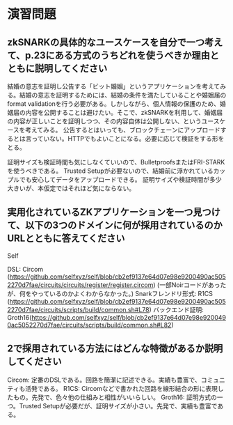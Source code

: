 # 演習問題

## zkSNARKの具体的なユースケースを自分で一つ考えて、p.23にある方式のうちどれを使うべきか理由とともに説明してください

結婚の意志を証明し公告する「ビット婚姻」というアプリケーションを考えてみる。結婚の意志を証明するためには、結婚の条件を満たしていることや婚姻届のformat validationを行う必要がある。しかしながら、個人情報の保護のため、婚姻届の内容を公開することは避けたい。そこで、zkSNARKを利用して、婚姻届の内容が正しいことを証明しつつ、その内容自体は公開しない、というユースケースを考えてみる。
公告するとはいっても、ブロックチェーンにアップロードするとは言っていない。HTTPでもよいことになる。必要に応じて検証をする形をとる。

証明サイズも検証時間も気にしなくていいので、BulletproofsまたはFRI-STARKを使うべきである。
Trusted Setupが必要ないので、結婚前に浮かれているカップルでも安心してデータをアップロードできる。
証明サイズや検証時間が多少大きいが、本仮定ではそれほど気にならない。

## 実用化されているZKアプリケーションを一つ見つけて、以下の3つのドメインに何が採用されているのかURLとともに答えてください

Self

DSL: Circom (https://github.com/selfxyz/self/blob/cb2ef9137e64d07e98e9200490ac5052270d7fae/circuits/circuits/register/register.circom) (一部Noirコードがあったが、何をやっているのかよくわからなかった。)
Snarkフレンドリ形式: R1CS (https://github.com/selfxyz/self/blob/cb2ef9137e64d07e98e9200490ac5052270d7fae/circuits/scripts/build/common.sh#L78)
バックエンド証明: Groth16(https://github.com/selfxyz/self/blob/cb2ef9137e64d07e98e9200490ac5052270d7fae/circuits/scripts/build/common.sh#L82)

## 2で採用されている方法にはどんな特徴があるか説明してください

Circom: 定番のDSLである。回路を簡潔に記述できる。実績も豊富で、コミュニティも活発である。
R1CS: Circomなどで書かれた回路を線形結合の形に表現したもの。先発で、色々他の仕組みと相性がいいらしい。
Groth16: 証明方式の一つ。Trusted Setupが必要だが、証明サイズが小さい。先発で、実績も豊富である。